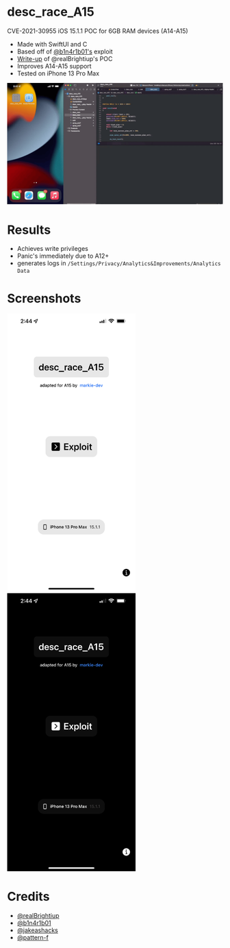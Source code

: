 # desc_race_A15
CVE-2021-30955 iOS 15.1.1 POC for 6GB RAM devices (A14-A15)

- Made with SwiftUI and C
- Based off of [@b1n4r1b01's](https://twitter.com/b1n4r1b01/status/1498641177498644481?cxt=HHwWgsCj6b6Nn8wpAAAA) exploit
- [Write-up](https://www.cyberkl.com/cvelist/cvedetail/24) of @realBrightiup's POC
- Improves A14-A15 support
- Tested on iPhone 13 Pro Max


![gif](src/vidforgif.gif)








# Results
- Achieves write privileges
- Panic's immediately due to A12+
- generates logs in `/Settings/Privacy/Analytics&Improvements/Analytics Data`





# Screenshots

<p float="left">
  <img src="src/light.png" width="300" />
  <img src="src/dark.png" width="300" /> 
</p>


# Credits
- [@realBrightiup](https://twitter.com/realbrightiup)
- [@b1n4r1b01](https://twitter.com/b1n4r1b01)
- [@jakeashacks](https://twitter.com/jakeashacks)
- [@pattern-f](https://twitter.com/pattern_F_)
